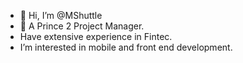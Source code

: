 - 👋 Hi, I’m @MShuttle
- 👀 A Prince 2 Project Manager.
-   Have extensive experience in Fintec.
-   I’m interested in mobile and front end development.


<!---
MShuttle/MShuttle is a ✨ special ✨ repository because its `README.md` (this file) appears on your GitHub profile.
You can click the Preview link to take a look at your changes.
--->
